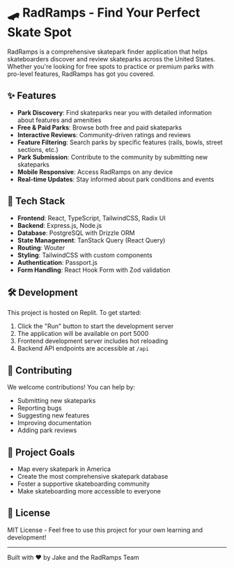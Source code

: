 
# 🛹 RadRamps - Find Your Perfect Skate Spot

RadRamps is a comprehensive skatepark finder application that helps skateboarders discover and review skateparks across the United States. Whether you're looking for free spots to practice or premium parks with pro-level features, RadRamps has got you covered.

## ✨ Features

- **Park Discovery**: Find skateparks near you with detailed information about features and amenities
- **Free & Paid Parks**: Browse both free and paid skateparks
- **Interactive Reviews**: Community-driven ratings and reviews
- **Feature Filtering**: Search parks by specific features (rails, bowls, street sections, etc.)
- **Park Submission**: Contribute to the community by submitting new skateparks
- **Mobile Responsive**: Access RadRamps on any device
- **Real-time Updates**: Stay informed about park conditions and events

## 🚀 Tech Stack

- **Frontend**: React, TypeScript, TailwindCSS, Radix UI
- **Backend**: Express.js, Node.js
- **Database**: PostgreSQL with Drizzle ORM
- **State Management**: TanStack Query (React Query)
- **Routing**: Wouter
- **Styling**: TailwindCSS with custom components
- **Authentication**: Passport.js
- **Form Handling**: React Hook Form with Zod validation

## 🛠️ Development

This project is hosted on Replit. To get started:

1. Click the "Run" button to start the development server
2. The application will be available on port 5000
3. Frontend development server includes hot reloading
4. Backend API endpoints are accessible at `/api`

## 📝 Contributing

We welcome contributions! You can help by:

- Submitting new skateparks
- Reporting bugs
- Suggesting new features
- Improving documentation
- Adding park reviews

## 🎯 Project Goals

- Map every skatepark in America
- Create the most comprehensive skatepark database
- Foster a supportive skateboarding community
- Make skateboarding more accessible to everyone

## 📜 License

MIT License - Feel free to use this project for your own learning and development!

---

Built with ❤️ by Jake and the RadRamps Team
